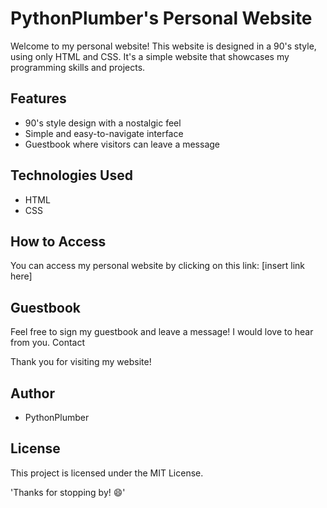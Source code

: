 # PythonPlumber's Personal Website

Welcome to my personal website! This website is designed in a 90's style, using only HTML and CSS. It's a simple website that showcases my programming skills and projects.

## Features

- 90's style design with a nostalgic feel
- Simple and easy-to-navigate interface
- Guestbook where visitors can leave a message

## Technologies Used

- HTML
- CSS

## How to Access

You can access my personal website by clicking on this link: [insert link here]

## Guestbook

Feel free to sign my guestbook and leave a message! I would love to hear from you.
Contact

Thank you for visiting my website!

## Author

- PythonPlumber

## License

This project is licensed under the MIT License.


'Thanks for stopping by! 😄'
